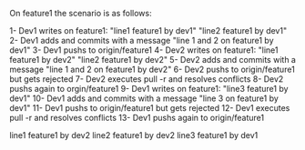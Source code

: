 On feature1 the scenario is as follows:

1- Dev1 writes on feature1:
"line1 feature1 by dev1"
"line2 feature1 by dev1"
2- Dev1 adds and commits with a message "line 1 and 2 on feature1 by dev1"
3- Dev1 pushs to origin/feature1
4- Dev2 writes on feature1:
"line1 feature1 by dev2"
"line2 feature1 by dev2"
5- Dev2 adds and commits with a message "line 1 and 2 on feature1 by dev2"
6- Dev2 pushs to origin/feature1 but gets rejected
7- Dev2 executes pull -r and resolves conflicts
8- Dev2 pushs again to orgin/feature1
9- Dev1 writes on feature1:
"line3 feature1 by dev1"
10- Dev1 adds and commits with a message "line 3 on feature1 by dev1"
11- Dev1 pushs to origin/feature1 but gets rejected
12- Dev1 executes pull -r and resolves conflicts
13- Dev1 pushs again to origin/feature1


line1 feature1 by dev2
line2 feature1 by dev2 
line3 feature1 by dev1

